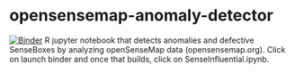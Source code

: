 # opensensemap-anomaly-detector
[![Binder](https://mybinder.org/badge_logo.svg)](https://mybinder.org/v2/gh/JamMurz/opensensemap-anomaly-detector/master)
R jupyter notebook that detects anomalies and defective SenseBoxes by analyzing openSenseMap data (opensensemap.org). Click on launch binder and once that builds, click on SenseInfluential.ipynb.
